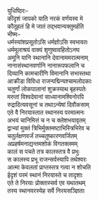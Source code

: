 युधिष्ठिरः-   
कीदृशं जापको याति नरकं  वर्णयस्व मे  
कौतूहलं हि मे जातं तद्भवान्वक्तुमर्हति  
भीष्मः-   
धर्मस्यांशप्रसूतोऽसि धर्मज्ञोऽसि स्वभावतः  
धर्ममूलाश्रयं वाक्यं शृणुष्वावहितोऽनघ  
अमूनि यानि स्थानानि देवानाममरात्मनाम्  
नानासंस्थानवर्णानि नानारूपफलानि च  
दिव्यानि कामचारीणि विमानानि सभास्तथा  
आक्रीडा विविधा राजन्पद्मिन्यश्चामलोदकाः  
चतुर्णां लोकपालानां शुक्रस्याथ बृहस्पतेः  
मरुतां विश्वदेवानां साध्यानामश्विनोरपि  
रुद्रादित्यवसूनां च तथाऽन्येषां दिवौकसाम्  
एते वै निरयास्तात स्थानस्य परमात्मनः  
अभयं चानिमित्तं च न च क्लेशभयावृतम्  
द्वाभ्यां मुक्तं त्रिभिर्मुक्तमष्टाभिस्त्रिभिरेव च  
चतुर्लक्षणवर्जं तच्चतुष्कारणवर्जितम्  
अप्रहर्षमनाद्यन्तमशोकं विगतक्लमम्  
कालं स पचते तत्र कालस्तत्र वै प्रभुः  
स कालस्य प्रभू राजन्सर्वस्यापि तथेश्वरः  
आत्मा केवलतां प्राप्तस्तत्र गत्वा न शोचति  
ईदृशं परमं स्थानं निरयास्ते च तादृशाः  
एते ते निरयाः प्रोक्तास्सर्व एव यथातथम्  
तस्य स्थानवरस्येह सर्वे निरयसञ्ज्ञिताः   
